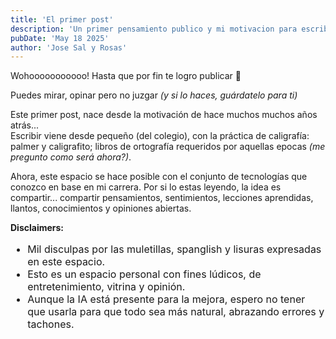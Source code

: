 ```yaml
---
title: 'El primer post'
description: 'Un primer pensamiento publico y mi motivacion para escribir'
pubDate: 'May 18 2025'
author: 'Jose Sal y Rosas'
---
```


<p>Wohooooooooooo! Hasta que por fin te logro publicar 🚀</p>
<p>Puedes mirar, opinar pero no juzgar <em>(y si lo haces, guárdatelo para ti)</em></p>

Este primer post, nace desde la motivación de hace muchos muchos años atrás...</br>
Escribir viene desde pequeño (del colegio), con la práctica de caligrafía: palmer y caligrafito; libros de ortografía requeridos por aquellas epocas <em>(me pregunto como será ahora?)</em>. <br/>

Ahora, este espacio se hace posible con el conjunto de tecnologías que conozco en base en mi carrera.
Por si lo estas leyendo, la idea es compartir... compartir pensamientos, sentimientos, lecciones aprendidas, llantos, conocimientos y opiniones abiertas.
<br/>
<div>
    <strong>Disclaimers:</strong>
    <ul style="font-size: 1.0rem;">
        <li>Mil disculpas por las muletillas, spanglish y lisuras expresadas en este espacio.</li>
        <li>Esto es un espacio personal con fines lúdicos, de entretenimiento, vitrina y opinión.</li>
        <li>Aunque la IA está presente para la mejora, espero no tener que usarla para que todo sea más natural, abrazando errores y tachones.</li>
    </ul>
</div>

